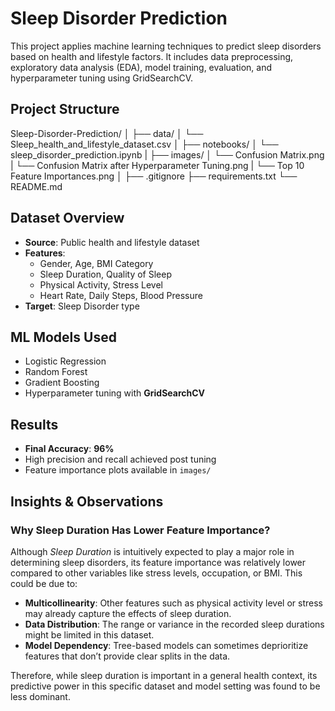 # Sleep Disorder Prediction 

This project applies machine learning techniques to predict sleep disorders based on health and lifestyle factors. It includes data preprocessing, exploratory data analysis (EDA), model training, evaluation, and hyperparameter tuning using GridSearchCV.

##  Project Structure

Sleep-Disorder-Prediction/
│
├── data/
│ └── Sleep_health_and_lifestyle_dataset.csv 
│
├── notebooks/
│ └── sleep_disorder_prediction.ipynb
|
├── images/
│ └── Confusion Matrix.png 
| └── Confusion Matrix after Hyperparameter Tuning.png 
| └── Top 10 Feature Importances.png 
│
├── .gitignore
├── requirements.txt
└── README.md


##  Dataset Overview

- **Source**: Public health and lifestyle dataset
- **Features**:
  - Gender, Age, BMI Category
  - Sleep Duration, Quality of Sleep
  - Physical Activity, Stress Level
  - Heart Rate, Daily Steps, Blood Pressure
- **Target**: Sleep Disorder type

##  ML Models Used

- Logistic Regression
- Random Forest
- Gradient Boosting
- Hyperparameter tuning with **GridSearchCV**

##  Results

- **Final Accuracy**: **96%**
- High precision and recall achieved post tuning
- Feature importance plots available in `images/`

##  Insights & Observations

### Why Sleep Duration Has Lower Feature Importance?

Although *Sleep Duration* is intuitively expected to play a major role in determining sleep disorders, its feature importance was relatively lower compared to other variables like stress levels, occupation, or BMI. This could be due to:

- **Multicollinearity**: Other features such as physical activity level or stress may already capture the effects of sleep duration.
- **Data Distribution**: The range or variance in the recorded sleep durations might be limited in this dataset.
- **Model Dependency**: Tree-based models can sometimes deprioritize features that don’t provide clear splits in the data.

Therefore, while sleep duration is important in a general health context, its predictive power in this specific dataset and model setting was found to be less dominant.

